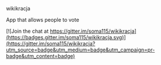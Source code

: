 wikikracja

App that allows people to vote


[![Join the chat at https://gitter.im/soma115/wikikracja](https://badges.gitter.im/soma115/wikikracja.svg)](https://gitter.im/soma115/wikikracja?utm_source=badge&utm_medium=badge&utm_campaign=pr-badge&utm_content=badge)